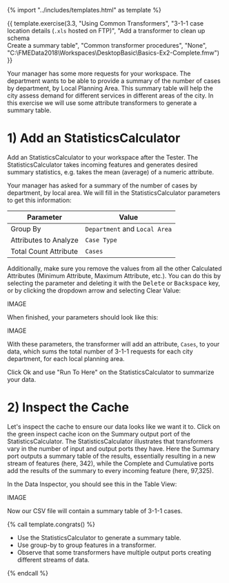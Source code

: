 <!-- With common transformers: Attributes, Calculations, Filtering, Joining, Spatial -->

{% import "../includes/templates.html" as template %}

{{ template.exercise(3.3,
               "Using Common Transformers",
               "3-1-1 case location details (<code>.xls</code> hosted on FTP)",
               "Add a transformer to clean up schema<br>Create a summary table",
               "Common transformer procedures",
               "None",
               "C:\\FMEData2018\\Workspaces\\DesktopBasic\\Basics-Ex2-Complete.fmw")
}}

Your manager has some more requests for your workspace. The department wants to be able to provide a summary of the number of cases by department, by Local Planning Area. This summary table will help the city assess demand for different services in different areas of the city. In this exercise we will use some attribute transformers to generate a summary table.

# 1) Add an StatisticsCalculator

Add an StatisticsCalculator to your workspace after the Tester. The StatisticsCalculator takes incoming features and generates desired summary statistics, e.g. takes the mean (average) of a numeric attribute.

Your manager has asked for a summary of the number of cases by department, by local area. We will fill in the StatisticsCalculator parameters to get this information:

|Parameter|Value|
|-|-|
|Group By|`Department` and `Local Area`|
|Attributes to Analyze|`Case Type`|
|Total Count Attribute|`Cases`|

Additionally, make sure you remove the values from all the other Calculated Attributes (Minimum Attribute, Maximum Attribute, etc.). You can do this by selecting the parameter and deleting it with the <kbd>Delete</kbd> or <kbd>Backspace</kbd> key, or by clicking the dropdown arrow and selecting Clear Value:

IMAGE

When finished, your parameters should look like this:

IMAGE

With these parameters, the transformer will add an attribute, `Cases`, to your data, which sums the total number of 3-1-1 requests for each city department, for each local planning area.

<!-- explain group-by -->

Click Ok and use "Run To Here" on the StatisticsCalculator to summarize your data.

# 2) Inspect the Cache

Let's inspect the cache to ensure our data looks like we want it to. Click on the green inspect cache icon on the Summary output port of the StatisticsCalculator. The StatisticsCalculator illustrates that transformers vary in the number of input and output ports they have. Here the Summary port outputs a summary table of the results, essentially resulting in a new stream of features (here, 342), while the Complete and Cumulative ports add the results of the summary to every incoming feature (here, 97,325).

In the Data Inspector, you should see this in the Table View:

IMAGE

Now our CSV file will contain a summary table of 3-1-1 cases.

{% call template.congrats() %}

<ul>
  <li>Use the StatisticsCalculator to generate a summary table.</li>
  <li>Use group-by to group features in a transformer.</li>
  <li>Observe that some transformers have multiple output ports creating different streams of data.</li>
</ul>

{% endcall %}
